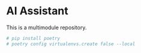 # AI Assistant
This is a multimodule repository. 

```sh
# pip install poetry
# poetry config virtualenvs.create false --local
```
